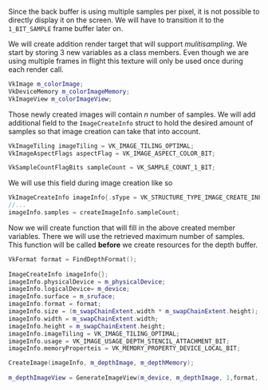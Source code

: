 Since the back buffer is using multiple samples per pixel, it is not possible to directly display it on the screen. We will have to transition it to the `1_BIT_SAMPLE` frame buffer later on.

We will create addition render target that will support *mulitisampling*. We start by storing 3 new variables as a class members. Even though we are using multiple frames in flight this texture will only be used once during each render call.

```c++
VkImage m_colorImage;  
VkDeviceMemory m_colorImageMemory;  
VkImageView m_colorImageView;
```

Those newly created images will contain *n* number of samples. We will add additional field to the `ImageCreateInfo` struct to hold the desired amount of samples so that image creation can take that into account. 

```c++
VkImageTiling imageTiling = VK_IMAGE_TILING_OPTIMAL;  
VkImageAspectFlags aspectFlag = VK_IMAGE_ASPECT_COLOR_BIT;  

VkSampleCountFlagBits sampleCount = VK_SAMPLE_COUNT_1_BIT;
```

We will use this field during image creation like so

```c++
VkImageCreateInfo imageInfo{.sType = VK_STRUCTURE_TYPE_IMAGE_CREATE_INFO};
//...
imageInfo.samples = createImageInfo.sampleCount;
```

Now we will create function that will fill in the above created member variables. There we will use the retrieved maximum number of samples. This function will be called **before** we create resources for the depth buffer.

```c++
VkFormat format = FindDepthFormat();  
  
ImageCreateInfo imageInfo{};  
imageInfo.physicalDevice = m_physicalDevice;  
imageInfo.logicalDevice= m_device;  
imageInfo.surface = m_sruface;  
imageInfo.format = format;  
imageInfo.size = (m_swapChainExtent.width * m_swapChainExtent.height);  
imageInfo.width = m_swapChainExtent.width;  
imageInfo.height = m_swapChainExtent.height;  
imageInfo.imageTiling = VK_IMAGE_TILING_OPTIMAL;  
imageInfo.usage = VK_IMAGE_USAGE_DEPTH_STENCIL_ATTACHMENT_BIT;  
imageInfo.memoryProperteis = VK_MEMORY_PROPERTY_DEVICE_LOCAL_BIT;  

CreateImage(imageInfo, m_depthImage, m_depthMemory);  
  
m_depthImageView = GenerateImageView(m_device, m_depthImage, 1,format, VK_IMAGE_ASPECT_DEPTH_BIT);
```